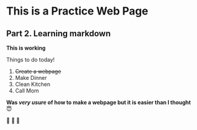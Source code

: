# This is a Practice Web Page

## Part 2. Learning markdown

**This is working**

Things to do today!
1. ~~Create a webpage~~
2. Make Dinner
3. Clean Kitchen
4. Call Mom

__Was *very usure* of how to make a webpage but it is easier than I thought__ :innocent:

:goat: :goat: :goat:
